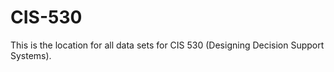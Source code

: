# CIS-530

This is the location for all data sets for CIS 530 (Designing Decision Support Systems).
